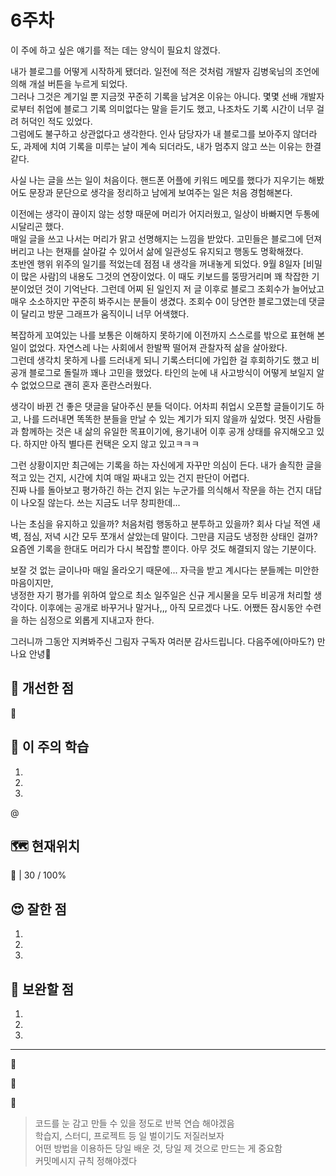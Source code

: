 # 6주차
이 주에 하고 싶은 얘기를 적는 데는 양식이 필요치 않겠다.

내가 블로그를 어떻게 시작하게 됐더라. 일전에 적은 것처럼 개발자 김병욱님의 조언에 의해 개설 버튼을 누르게 되었다.<br>
그러나 그것은 계기일 뿐 지금껏 꾸준히 기록을 남겨온 이유는 아니다. 몇몇 선배 개발자로부터 취업에 블로그 기록 의미없다는 말을 듣기도 했고, 나조차도 기록 시간이 너무 걸려 허덕인 적도 있었다.<br> 
그럼에도 불구하고 상관없다고 생각한다. 인사 담당자가 내 블로그를 보아주지 않더라도, 과제에 치여 기록을 미루는 날이 계속 되더라도, 내가 멈추지 않고 쓰는 이유는 한결같다.

사실 나는 글을 쓰는 일이 처음이다. 핸드폰 어플에 키워드 메모를 했다가 지우기는 해봤어도 문장과 문단으로 생각을 정리하고 남에게 보여주는 일은 처음 경험해본다.

이전에는 생각이 끊이지 않는 성향 때문에 머리가 어지러웠고, 일상이 바빠지면 두통에 시달리곤 했다.<br>
매일 글을 쓰고 나서는 머리가 맑고 선명해지는 느낌을 받았다. 고민들은 블로그에 던져버리고 나는 현재를 살아갈 수 있어서 삶에 일관성도 유지되고 행동도 명확해졌다.<br>
초반엔 행위 위주의 일기를 적었는데 점점 내 생각을 꺼내놓게 되었다. 9월 8일자 [비밀이 많은 사람]의 내용도 그것의 연장이었다. 이 때도 키보드를 뚱땅거리며 꽤 착잡한 기분이었던 것이 기억난다.
그런데 어찌 된 일인지 저 글 이후로 블로그 조회수가 늘어났고 매우 소소하지만 꾸준히 봐주시는 분들이 생겼다. 조회수 0이 당연한 블로그였는데 댓글이 달리고 방문 그래프가 움직이니 너무 어색했다. 

복잡하게 꼬여있는 나를 보통은 이해하지 못하기에 이전까지 스스로를 밖으로 표현해 본 일이 없었다. 자연스레 나는 사회에서 한발짝 떨어져 관찰자적 삶을 살아왔다.<br>
그런데 생각치 못하게 나를 드러내게 되니 기록스터디에 가입한 걸 후회하기도 했고 비공개 블로그로 돌릴까 꽤나 고민을 했었다. 타인의 눈에 내 사고방식이 어떻게 보일지 알 수 없었으므로 괜히 혼자 혼란스러웠다.

생각이 바뀐 건 좋은 댓글을 달아주신 분들 덕이다. 어차피 취업시 오픈할 글들이기도 하고, 나를 드러내면 똑똑한 분들을 만날 수 있는 계기가 되지 않을까 싶었다. 멋진 사람들과 함께하는 것은 내 삶의 유일한 목표이기에, 용기내어 이후 공개 상태를 유지해오고 있다. 하지만 아직 별다른 컨택은 오지 않고 있고ㅋㅋㅋ

그런 상황이지만 최근에는 기록을 하는 자신에게 자꾸만 의심이 든다. 내가 솔직한 글을 적고 있는 건지, 시간에 치여 매일 짜내고 있는 건지 판단이 어렵다.<br>
진짜 나를 돌아보고 평가하긴 하는 건지 읽는 누군가를 의식해서 작문을 하는 건지 대답이 나오질 않는다. 쓰는 지금도 너무 창피한데...

나는 초심을 유지하고 있을까? 처음처럼 행동하고 분투하고 있을까? 회사 다닐 적엔 새벽, 점심, 저녁 시간 모두 쪼개서 살았는데 말이다. 그만큼 지금도 냉정한 상태인 걸까?<br>
요즘엔 기록을 한대도 머리가 다시 복잡할 뿐이다. 아무 것도 해결되지 않는 기분이다.

보잘 것 없는 글이나마 매일 올라오기 때문에... 자극을 받고 계시다는 분들께는 미안한 마음이지만,<br>
냉정한 자기 평가를 위하여 앞으로 최소 일주일은 신규 게시물을 모두 비공개 처리할 생각이다. 이후에는 공개로 바꾸거나 말거나,,, 아직 모르겠다 나도. 
어쨌든 잠시동안 수련을 하는 심정으로 외롭게 지내고자 한다. 

그러니까 그동안 지켜봐주신 그림자 구독자 여러분 감사드립니다. 다음주에(아마도?) 만나요 안녕👋



## 🤡 개선한 점 
🚩 

>
## 📓 이 주의 학습

1. 
2. 
3. 

@

## 🗺️ 현재위치

 🐾 | 30 / 100%

## 😍 잘한 점

1. 
2. 
3. 

## 🤢 보완할 점

1. 
2. 
3. 

---

🚩 

🚩 

🚩 


<!-- 나는 오늘 무엇을 배웠지? 무엇을 해봤지? 오늘 배운 걸로 이전과 다르게 해본 것은? 그걸 통해 얻은 통찰은? 다음 번에는 어떻게 다르게 할 수 있을까??
=> 내가 이걸 적으면서 무엇을 배울 수 있을까? -->



> 코드를 눈 감고 만들 수 있을 정도로 반복 연습 해야겠음<br>
> 학습지, 스터디, 프로젝트 등 일 벌이기도 저질러보자<br>
> 어떤 방법을 이용하든 당일 배운 것, 당일 제 것으로 만드는 게 중요함<br>
> 커밋메시지 규칙 정해야겠다
